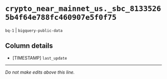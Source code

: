 # `crypto_near_mainnet_us._sbc_81335265b4f64e788fc460907e5f0f75`
`bq-1` | `bigquery-public-data`

## Column details
* [TIMESTAMP] `last_update`

-------------------------------------------------------------------------------
*Do not make edits above this line.*

